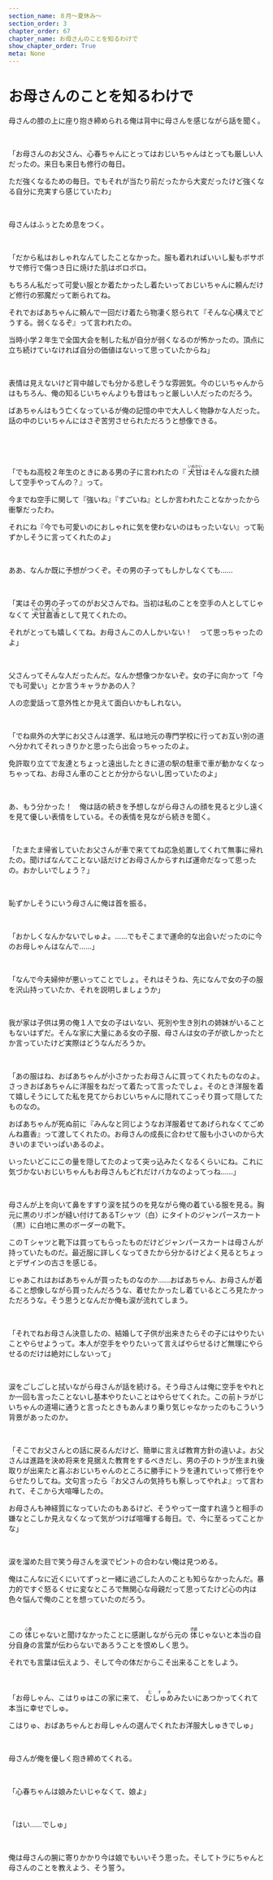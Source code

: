 ```yaml
---
section_name: ８月～夏休み～
section_order: 3
chapter_order: 67
chapter_name: お母さんのことを知るわけで
show_chapter_order: True
meta: None
---
```


# お母さんのことを知るわけで
<div class="novel_view" id="novel_honbun">
 <p id="L1">
  母さんの膝の上に座り抱き締められる俺は背中に母さんを感じながら話を聞く。
 </p>
 <p id="L2">
  <br/>
 </p>
 <p id="L3">
  「お母さんのお父さん、心春ちゃんにとってはおじいちゃんはとっても厳しい人だったの。来日も来日も修行の毎日。
 </p>
 <p id="L4">
  ただ強くなるための毎日。でもそれが当たり前だったから大変だったけど強くなる自分に充実すら感じていたわ」
 </p>
 <p id="L5">
  <br/>
 </p>
 <p id="L6">
  母さんはふぅとため息をつく。
 </p>
 <p id="L7">
  <br/>
 </p>
 <p id="L8">
  「だから私はおしゃれなんてしたことなかった。服も着れればいいし髪もボサボサで修行で傷つき日に焼けた肌はボロボロ。
 </p>
 <p id="L9">
  もちろん私だって可愛い服とか着たかったし着たいっておじいちゃんに頼んだけど修行の邪魔だって断られてね。
 </p>
 <p id="L10">
  それでおばあちゃんに頼んで一回だけ着たら物凄く怒られて『そんな心構えでどうする。弱くなるぞ』って言われたの。
 </p>
 <p id="L11">
  当時小学２年生で全国大会を制した私が自分が弱くなるのが怖かったの。頂点に立ち続けていなければ自分の価値はないって思っていたからね」
 </p>
 <p id="L12">
  <br/>
 </p>
 <p id="L13">
  表情は見えないけど背中越しでも分かる悲しそうな雰囲気。今のじいちゃんからはもちろん、俺の知るじいちゃんよりも昔はもっと厳しい人だったのだろう。
 </p>
 <p id="L14">
  ばあちゃんはもう亡くなっているが俺の記憶の中で大人しく物静かな人だった。話の中のじいちゃんにはさぞ苦労させられただろうと想像できる。
 </p>
 <p id="L15">
  <br/>
 </p>
 <p id="L16">
  <br/>
 </p>
 <p id="L17">
  「でもね高校２年生のときにある男の子に言われたの『
  <ruby>
   <rb>
    犬甘
   </rb>
   <rp>
    (
   </rp>
   <rt>
    いぬかい
   </rt>
   <rp>
    )
   </rp>
  </ruby>
  はそんな疲れた顔して空手やってんの？』って。
 </p>
 <p id="L18">
  今までね空手に関して『強いね』『すごいね』としか言われたことなかったから衝撃だったわ。
 </p>
 <p id="L19">
  それにね『今でも可愛いのにおしゃれに気を使わないのはもったいない』って恥ずかしそうに言ってくれたのよ」
 </p>
 <p id="L20">
  <br/>
 </p>
 <p id="L21">
  ああ、なんか既に予想がつくぞ。その男の子ってもしかしなくても……
 </p>
 <p id="L22">
  <br/>
 </p>
 <p id="L23">
  「実はその男の子ってのがお父さんでね。当初は私のことを空手の人としてじゃなくて
  <ruby>
   <rb>
    犬甘
   </rb>
   <rp>
    (
   </rp>
   <rt>
    いぬかい
   </rt>
   <rp>
    )
   </rp>
  </ruby>
  <ruby>
   <rb>
    嘉香
   </rb>
   <rp>
    (
   </rp>
   <rt>
    よしか
   </rt>
   <rp>
    )
   </rp>
  </ruby>
  として見てくれたの。
 </p>
 <p id="L24">
  それがとっても嬉しくてね。お母さんこの人しかいない！　って思っちゃったのよ」
 </p>
 <p id="L25">
  <br/>
 </p>
 <p id="L26">
  父さんってそんな人だったんだ。なんか想像つかないぞ。女の子に向かって「今でも可愛い」とか言うキャラかあの人？
 </p>
 <p id="L27">
  人の恋愛話って意外性とか見えて面白いかもしれない。
 </p>
 <p id="L28">
  <br/>
 </p>
 <p id="L29">
  「でね県外の大学にお父さんは進学、私は地元の専門学校に行ってお互い別の道へ分かれてそれっきりかと思ったら出会っちゃったのよ。
 </p>
 <p id="L30">
  免許取り立てで友達とちょっと遠出したときに道の駅の駐車で車が動かなくなっちゃってね、お母さん車のこととか分からないし困っていたのよ」
 </p>
 <p id="L31">
  <br/>
 </p>
 <p id="L32">
  あ、もう分かった！　俺は話の続きを予想しながら母さんの顔を見ると少し遠くを見て優しい表情をしている。その表情を見ながら続きを聞く。
 </p>
 <p id="L33">
  <br/>
 </p>
 <p id="L34">
  「たまたま帰省していたお父さんが車で来ててね応急処置してくれて無事に帰れたの。聞けばなんてことない話だけどお母さんからすれば運命だなって思ったの。おかしいでしょう？」
 </p>
 <p id="L35">
  <br/>
 </p>
 <p id="L36">
  恥ずかしそうにいう母さんに俺は首を振る。
 </p>
 <p id="L37">
  <br/>
 </p>
 <p id="L38">
  「おかしくなんかないでしゅよ。……でもそこまで運命的な出会いだったのに今のお母しゃんはなんで……」
 </p>
 <p id="L39">
  <br/>
 </p>
 <p id="L40">
  「なんで今夫婦仲が悪いってことでしょ。それはそうね、先になんで女の子の服を沢山持っていたか、それを説明しましょうか」
 </p>
 <p id="L41">
  <br/>
 </p>
 <p id="L42">
  我が家は子供は男の俺１人で女の子はいない、死別や生き別れの姉妹がいることもないはずだ。そんな家に大量にある女の子服、母さんは女の子が欲しかったとか言っていたけど実際はどうなんだろうか。
 </p>
 <p id="L43">
  <br/>
 </p>
 <p id="L44">
  「あの服はね、おばあちゃんが小さかったお母さんに買ってくれたものなのよ。さっきおばあちゃんに洋服をねだって着たって言ったでしょ。そのとき洋服を着て嬉しそうにしてた私を見てからおじいちゃんに隠れてこっそり買って隠してたものなの。
 </p>
 <p id="L45">
  おばあちゃんが死ぬ前に『みんなと同じようなお洋服着せてあげられなくてごめんね嘉香』って渡してくれたの。お母さんの成長に合わせて服も小さいのから大きいのまでいっぱいあるのよ。
 </p>
 <p id="L46">
  いったいどこにこの量を隠してたのよって突っ込みたくなるくらいにね。これに気づかないおじいちゃんもお母さんもどれだけバカなのよってっね……」
 </p>
 <p id="L47">
  <br/>
 </p>
 <p id="L48">
  母さんが上を向いて鼻をすすり涙を拭うのを見ながら俺の着ている服を見る。胸元に黒のリボンが縫い付けてあるTシャツ（白）にタイトのジャンパースカート（黒）に白地に黒のボーダーの靴下。
 </p>
 <p id="L49">
  このＴシャツと靴下は買ってもらったものだけどジャンパースカートは母さんが持っていたものだ。最近服に詳しくなってきたから分かるけどよく見るとちょっとデザインの古さを感じる。
 </p>
 <p id="L50">
  じゃあこれはおばあちゃんが買ったものなのか……おばあちゃん、お母さんが着ること想像しながら買ったんだろうな、着せたかったし着ているところ見たかっただろうな。そう思うとなんだか俺も涙が流れてしまう。
 </p>
 <p id="L51">
  <br/>
 </p>
 <p id="L52">
  「それでねお母さん決意したの、結婚して子供が出来きたらその子にはやりたいことやらせようって。本人が空手をやりたいって言えばやらせるけど無理にやらせるのだけは絶対にしないって」
 </p>
 <p id="L53">
  <br/>
 </p>
 <p id="L54">
  涙をごしごしと拭いながら母さんが話を続ける。そう母さんは俺に空手をやれとか一回も言ったことないし基本やりたいことはやらせてくれた。この前トラがじいちゃんの道場に通うと言ったときもあんまり乗り気じゃなかったのもこういう背景があったのか。
 </p>
 <p id="L55">
  <br/>
 </p>
 <p id="L56">
  「そこでお父さんとの話に戻るんだけど、簡単に言えば教育方針の違いよ。お父さんは進路を決め将来を見据えた教育をするべきだし、男の子のトラが生まれ後取りが出来たと喜ぶおじいちゃんのところに勝手にトラを連れていって修行をやらせたりしてね。文句言ったら『お父さんの気持ちも察しってやれよ』って言われて、そこから大喧嘩したの。
 </p>
 <p id="L57">
  お母さんも神経質になっていたのもあるけど、そうやって一度すれ違うと相手の嫌なとこしか見えなくなって気がつけば喧嘩する毎日。で、今に至るってことかな」
 </p>
 <p id="L58">
  <br/>
 </p>
 <p id="L59">
  涙を溜めた目で笑う母さんを涙でピントの合わない俺は見つめる。
 </p>
 <p id="L60">
  俺はこんなに近くにいてずっと一緒に過ごした人のことも知らなかったんだ。暴力的ですぐ怒るくせに変なところで無関心な母親だって思ってたけど心の内は色々悩んで俺のことを想っていたのだろう。
 </p>
 <p id="L61">
  <br/>
 </p>
 <p id="L62">
  この
  <ruby>
   <rb>
    体
   </rb>
   <rp>
    (
   </rp>
   <rt>
    心春
   </rt>
   <rp>
    )
   </rp>
  </ruby>
  じゃないと聞けなかったことに感謝しながら元の
  <ruby>
   <rb>
    体
   </rb>
   <rp>
    (
   </rp>
   <rt>
    虎雄
   </rt>
   <rp>
    )
   </rp>
  </ruby>
  じゃないと本当の自分自身の言葉が伝わらないであろうことを恨めしく思う。
 </p>
 <p id="L63">
  それでも言葉は伝えよう、そして今の体だからこそ出来ることをしよう。
 </p>
 <p id="L64">
  <br/>
 </p>
 <p id="L65">
  「お母しゃん、こはりゅはこの家に来て、
  <ruby>
   <rb>
    むしゅめ
   </rb>
   <rp>
    (
   </rp>
   <rt>
    むすめ
   </rt>
   <rp>
    )
   </rp>
  </ruby>
  みたいにあつかってくれて本当に幸せでしゅ。
 </p>
 <p id="L66">
  こはりゅ、おばあちゃんとお母しゃんの選んでくれたお洋服大しゅきでしゅ」
 </p>
 <p id="L67">
  <br/>
 </p>
 <p id="L68">
  母さんが俺を優しく抱き締めてくれる。
 </p>
 <p id="L69">
  <br/>
 </p>
 <p id="L70">
  「心春ちゃんは娘みたいじゃなくて、娘よ」
 </p>
 <p id="L71">
  <br/>
 </p>
 <p id="L72">
  「はい……でしゅ」
 </p>
 <p id="L73">
  <br/>
 </p>
 <p id="L74">
  俺は母さんの腕に寄りかかり今は娘でもいいそう思った。そしてトラにちゃんと母さんのことを教えよう、そう誓う。
 </p>
</div>

